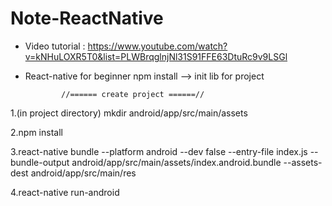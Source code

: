 # Note-ReactNative
- Video tutorial : https://www.youtube.com/watch?v=kNHuLOXR5T0&list=PLWBrqglnjNl31S91FFE63DtuRc9v9LSGl
- React-native for beginner
  npm install --> init lib for project


              //====== create project ======//
1.(in project directory) mkdir android/app/src/main/assets

2.npm install

3.react-native bundle --platform android --dev false --entry-file index.js --bundle-output android/app/src/main/assets/index.android.bundle --assets-dest android/app/src/main/res

4.react-native run-android
